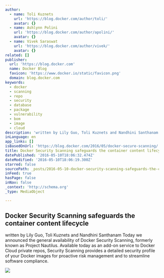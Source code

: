 ```yaml
---
author:
  - name: Toli Kuznets
    url: 'https://blog.docker.com/author/toli/'
    avatar: {}
  - name: Ashlynn Polini
    url: 'https://blog.docker.com/author/apolini/'
    avatar: {}
  - name: Vivek Saraswat
    url: 'https://blog.docker.com/author/vivek/'
    avatar: {}
related: []
publisher:
  url: 'https://blog.docker.com'
  name: Docker Blog
  favicon: 'https://www.docker.io/static/favicon.png'
  domain: blog.docker.com
keywords:
  - docker
  - scanning
  - repo
  - security
  - database
  - package
  - vulnerability
  - bom
  - image
  - cloud
description: 'written by Lily Guo, Toli Kuznets and Nandhini Santhanam Today we announced the general availability of Docker Security Scanning, formerly known as Project Nautilus. Available today as an add-on service to Docker Cloud private repos, Security Scanning provides a detailed security profile of your Docker images for proactive risk management and to streamline software compliance.'
inLanguage: en
app_links: []
isBasedOnUrl: 'https://blog.docker.com/2016/05/docker-secure-scanning/'
title: Docker Security Scanning safeguards the container content lifecycle
datePublished: '2016-05-10T18:06:32.474Z'
dateModified: '2016-05-10T18:06:19.300Z'
starred: false
sourcePath: _posts/2016-05-10-docker-security-scanning-safeguards-the-container-content-li.md
inFeed: true
hasPage: false
inNav: false
_context: 'http://schema.org'
_type: MediaObject

---
```

<article style=""><h1>Docker Security Scanning safeguards the container content lifecycle</h1><p>written by Lily Guo, Toli Kuznets and Nandhini Santhanam Today we announced the general availability of Docker Security Scanning, formerly known as Project Nautilus. Available today as an add-on service to Docker Cloud private repos, Security Scanning provides a detailed security profile of your Docker images for proactive risk management and to streamline software compliance.</p><img src="http://img.scoop.it/N-em8LmpTPqf9UO-_Qd30bnTzqrqzN7Y9aBZTaXoQ8Q=" /></article>